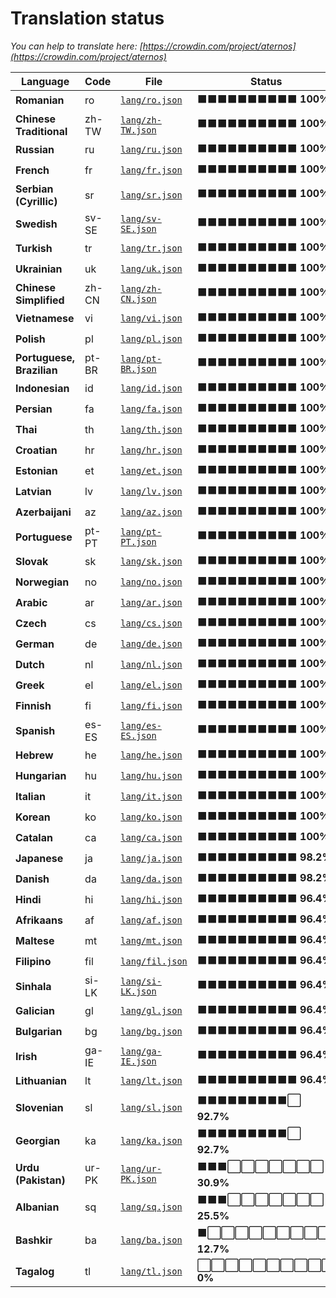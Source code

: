# Translation status
*You can help to translate here: [https://crowdin.com/project/aternos](https://crowdin.com/project/aternos)*

Language | Code | File | Status | Translate
--- | --- | --- | --- | ---
**Romanian** | ro | [`lang/ro.json`](lang/ro.json) | ⬛⬛⬛⬛⬛⬛⬛⬛⬛⬛ **100%** | [Translate](https://crowdin.com/project/aternos/ro)
**Chinese Traditional** | zh-TW | [`lang/zh-TW.json`](lang/zh-TW.json) | ⬛⬛⬛⬛⬛⬛⬛⬛⬛⬛ **100%** | [Translate](https://crowdin.com/project/aternos/zh-TW)
**Russian** | ru | [`lang/ru.json`](lang/ru.json) | ⬛⬛⬛⬛⬛⬛⬛⬛⬛⬛ **100%** | [Translate](https://crowdin.com/project/aternos/ru)
**French** | fr | [`lang/fr.json`](lang/fr.json) | ⬛⬛⬛⬛⬛⬛⬛⬛⬛⬛ **100%** | [Translate](https://crowdin.com/project/aternos/fr)
**Serbian (Cyrillic)** | sr | [`lang/sr.json`](lang/sr.json) | ⬛⬛⬛⬛⬛⬛⬛⬛⬛⬛ **100%** | [Translate](https://crowdin.com/project/aternos/sr)
**Swedish** | sv-SE | [`lang/sv-SE.json`](lang/sv-SE.json) | ⬛⬛⬛⬛⬛⬛⬛⬛⬛⬛ **100%** | [Translate](https://crowdin.com/project/aternos/sv-SE)
**Turkish** | tr | [`lang/tr.json`](lang/tr.json) | ⬛⬛⬛⬛⬛⬛⬛⬛⬛⬛ **100%** | [Translate](https://crowdin.com/project/aternos/tr)
**Ukrainian** | uk | [`lang/uk.json`](lang/uk.json) | ⬛⬛⬛⬛⬛⬛⬛⬛⬛⬛ **100%** | [Translate](https://crowdin.com/project/aternos/uk)
**Chinese Simplified** | zh-CN | [`lang/zh-CN.json`](lang/zh-CN.json) | ⬛⬛⬛⬛⬛⬛⬛⬛⬛⬛ **100%** | [Translate](https://crowdin.com/project/aternos/zh-CN)
**Vietnamese** | vi | [`lang/vi.json`](lang/vi.json) | ⬛⬛⬛⬛⬛⬛⬛⬛⬛⬛ **100%** | [Translate](https://crowdin.com/project/aternos/vi)
**Polish** | pl | [`lang/pl.json`](lang/pl.json) | ⬛⬛⬛⬛⬛⬛⬛⬛⬛⬛ **100%** | [Translate](https://crowdin.com/project/aternos/pl)
**Portuguese, Brazilian** | pt-BR | [`lang/pt-BR.json`](lang/pt-BR.json) | ⬛⬛⬛⬛⬛⬛⬛⬛⬛⬛ **100%** | [Translate](https://crowdin.com/project/aternos/pt-BR)
**Indonesian** | id | [`lang/id.json`](lang/id.json) | ⬛⬛⬛⬛⬛⬛⬛⬛⬛⬛ **100%** | [Translate](https://crowdin.com/project/aternos/id)
**Persian** | fa | [`lang/fa.json`](lang/fa.json) | ⬛⬛⬛⬛⬛⬛⬛⬛⬛⬛ **100%** | [Translate](https://crowdin.com/project/aternos/fa)
**Thai** | th | [`lang/th.json`](lang/th.json) | ⬛⬛⬛⬛⬛⬛⬛⬛⬛⬛ **100%** | [Translate](https://crowdin.com/project/aternos/th)
**Croatian** | hr | [`lang/hr.json`](lang/hr.json) | ⬛⬛⬛⬛⬛⬛⬛⬛⬛⬛ **100%** | [Translate](https://crowdin.com/project/aternos/hr)
**Estonian** | et | [`lang/et.json`](lang/et.json) | ⬛⬛⬛⬛⬛⬛⬛⬛⬛⬛ **100%** | [Translate](https://crowdin.com/project/aternos/et)
**Latvian** | lv | [`lang/lv.json`](lang/lv.json) | ⬛⬛⬛⬛⬛⬛⬛⬛⬛⬛ **100%** | [Translate](https://crowdin.com/project/aternos/lv)
**Azerbaijani** | az | [`lang/az.json`](lang/az.json) | ⬛⬛⬛⬛⬛⬛⬛⬛⬛⬛ **100%** | [Translate](https://crowdin.com/project/aternos/az)
**Portuguese** | pt-PT | [`lang/pt-PT.json`](lang/pt-PT.json) | ⬛⬛⬛⬛⬛⬛⬛⬛⬛⬛ **100%** | [Translate](https://crowdin.com/project/aternos/pt-PT)
**Slovak** | sk | [`lang/sk.json`](lang/sk.json) | ⬛⬛⬛⬛⬛⬛⬛⬛⬛⬛ **100%** | [Translate](https://crowdin.com/project/aternos/sk)
**Norwegian** | no | [`lang/no.json`](lang/no.json) | ⬛⬛⬛⬛⬛⬛⬛⬛⬛⬛ **100%** | [Translate](https://crowdin.com/project/aternos/no)
**Arabic** | ar | [`lang/ar.json`](lang/ar.json) | ⬛⬛⬛⬛⬛⬛⬛⬛⬛⬛ **100%** | [Translate](https://crowdin.com/project/aternos/ar)
**Czech** | cs | [`lang/cs.json`](lang/cs.json) | ⬛⬛⬛⬛⬛⬛⬛⬛⬛⬛ **100%** | [Translate](https://crowdin.com/project/aternos/cs)
**German** | de | [`lang/de.json`](lang/de.json) | ⬛⬛⬛⬛⬛⬛⬛⬛⬛⬛ **100%** | [Translate](https://crowdin.com/project/aternos/de)
**Dutch** | nl | [`lang/nl.json`](lang/nl.json) | ⬛⬛⬛⬛⬛⬛⬛⬛⬛⬛ **100%** | [Translate](https://crowdin.com/project/aternos/nl)
**Greek** | el | [`lang/el.json`](lang/el.json) | ⬛⬛⬛⬛⬛⬛⬛⬛⬛⬛ **100%** | [Translate](https://crowdin.com/project/aternos/el)
**Finnish** | fi | [`lang/fi.json`](lang/fi.json) | ⬛⬛⬛⬛⬛⬛⬛⬛⬛⬛ **100%** | [Translate](https://crowdin.com/project/aternos/fi)
**Spanish** | es-ES | [`lang/es-ES.json`](lang/es-ES.json) | ⬛⬛⬛⬛⬛⬛⬛⬛⬛⬛ **100%** | [Translate](https://crowdin.com/project/aternos/es-ES)
**Hebrew** | he | [`lang/he.json`](lang/he.json) | ⬛⬛⬛⬛⬛⬛⬛⬛⬛⬛ **100%** | [Translate](https://crowdin.com/project/aternos/he)
**Hungarian** | hu | [`lang/hu.json`](lang/hu.json) | ⬛⬛⬛⬛⬛⬛⬛⬛⬛⬛ **100%** | [Translate](https://crowdin.com/project/aternos/hu)
**Italian** | it | [`lang/it.json`](lang/it.json) | ⬛⬛⬛⬛⬛⬛⬛⬛⬛⬛ **100%** | [Translate](https://crowdin.com/project/aternos/it)
**Korean** | ko | [`lang/ko.json`](lang/ko.json) | ⬛⬛⬛⬛⬛⬛⬛⬛⬛⬛ **100%** | [Translate](https://crowdin.com/project/aternos/ko)
**Catalan** | ca | [`lang/ca.json`](lang/ca.json) | ⬛⬛⬛⬛⬛⬛⬛⬛⬛⬛ **100%** | [Translate](https://crowdin.com/project/aternos/ca)
**Japanese** | ja | [`lang/ja.json`](lang/ja.json) | ⬛⬛⬛⬛⬛⬛⬛⬛⬛⬛ **98.2%** | [Translate](https://crowdin.com/project/aternos/ja)
**Danish** | da | [`lang/da.json`](lang/da.json) | ⬛⬛⬛⬛⬛⬛⬛⬛⬛⬛ **98.2%** | [Translate](https://crowdin.com/project/aternos/da)
**Hindi** | hi | [`lang/hi.json`](lang/hi.json) | ⬛⬛⬛⬛⬛⬛⬛⬛⬛⬛ **96.4%** | [Translate](https://crowdin.com/project/aternos/hi)
**Afrikaans** | af | [`lang/af.json`](lang/af.json) | ⬛⬛⬛⬛⬛⬛⬛⬛⬛⬛ **96.4%** | [Translate](https://crowdin.com/project/aternos/af)
**Maltese** | mt | [`lang/mt.json`](lang/mt.json) | ⬛⬛⬛⬛⬛⬛⬛⬛⬛⬛ **96.4%** | [Translate](https://crowdin.com/project/aternos/mt)
**Filipino** | fil | [`lang/fil.json`](lang/fil.json) | ⬛⬛⬛⬛⬛⬛⬛⬛⬛⬛ **96.4%** | [Translate](https://crowdin.com/project/aternos/fil)
**Sinhala** | si-LK | [`lang/si-LK.json`](lang/si-LK.json) | ⬛⬛⬛⬛⬛⬛⬛⬛⬛⬛ **96.4%** | [Translate](https://crowdin.com/project/aternos/si-LK)
**Galician** | gl | [`lang/gl.json`](lang/gl.json) | ⬛⬛⬛⬛⬛⬛⬛⬛⬛⬛ **96.4%** | [Translate](https://crowdin.com/project/aternos/gl)
**Bulgarian** | bg | [`lang/bg.json`](lang/bg.json) | ⬛⬛⬛⬛⬛⬛⬛⬛⬛⬛ **96.4%** | [Translate](https://crowdin.com/project/aternos/bg)
**Irish** | ga-IE | [`lang/ga-IE.json`](lang/ga-IE.json) | ⬛⬛⬛⬛⬛⬛⬛⬛⬛⬛ **96.4%** | [Translate](https://crowdin.com/project/aternos/ga-IE)
**Lithuanian** | lt | [`lang/lt.json`](lang/lt.json) | ⬛⬛⬛⬛⬛⬛⬛⬛⬛⬛ **96.4%** | [Translate](https://crowdin.com/project/aternos/lt)
**Slovenian** | sl | [`lang/sl.json`](lang/sl.json) | ⬛⬛⬛⬛⬛⬛⬛⬛⬛⬜ **92.7%** | [Translate](https://crowdin.com/project/aternos/sl)
**Georgian** | ka | [`lang/ka.json`](lang/ka.json) | ⬛⬛⬛⬛⬛⬛⬛⬛⬛⬜ **92.7%** | [Translate](https://crowdin.com/project/aternos/ka)
**Urdu (Pakistan)** | ur-PK | [`lang/ur-PK.json`](lang/ur-PK.json) | ⬛⬛⬛⬜⬜⬜⬜⬜⬜⬜ **30.9%** | [Translate](https://crowdin.com/project/aternos/ur-PK)
**Albanian** | sq | [`lang/sq.json`](lang/sq.json) | ⬛⬛⬛⬜⬜⬜⬜⬜⬜⬜ **25.5%** | [Translate](https://crowdin.com/project/aternos/sq)
**Bashkir** | ba | [`lang/ba.json`](lang/ba.json) | ⬛⬜⬜⬜⬜⬜⬜⬜⬜⬜ **12.7%** | [Translate](https://crowdin.com/project/aternos/ba)
**Tagalog** | tl | [`lang/tl.json`](lang/tl.json) | ⬜⬜⬜⬜⬜⬜⬜⬜⬜⬜ **0%** | [Translate](https://crowdin.com/project/aternos/tl)
